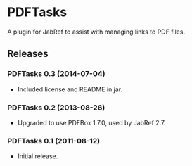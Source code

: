 PDFTasks
========

A plugin for JabRef to assist with managing links to PDF files.

Releases
--------

### PDFTasks 0.3 (2014-07-04)

- Included license and README in jar.

### PDFTasks 0.2 (2013-08-26)

- Upgraded to use PDFBox 1.7.0, used by JabRef 2.7.

### PDFTasks 0.1 (2011-08-12)

- Initial release.
